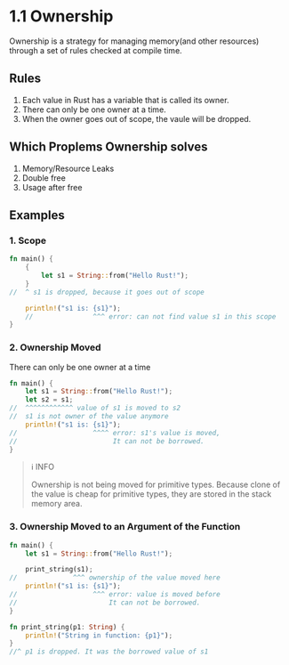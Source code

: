 # 1.1 Ownership

Ownership is a strategy for managing memory(and other resources) through a set of rules checked at compile time.

## Rules

1. Each value in Rust has a variable that is called its owner.
2. There can only be one owner at a time.
3. When the owner goes out of scope, the vaule will be dropped.

## Which Proplems Ownership solves

1. Memory/Resource Leaks
2. Double free
3. Usage after free

## Examples

### 1. Scope

```rust
fn main() {
    {
        let s1 = String::from("Hello Rust!");
    }
//  ^ s1 is dropped, because it goes out of scope

    println!("s1 is: {s1}");
    //               ^^^ error: can not find value s1 in this scope
}
```

### 2. Ownership Moved

There can only be one owner at a time

```rust
fn main() {
    let s1 = String::from("Hello Rust!");
    let s2 = s1;
//  ^^^^^^^^^^^^ value of s1 is moved to s2
//  s1 is not owner of the value anymore
    println!("s1 is: {s1}");
//                   ^^^^ error: s1's value is moved,
//                        It can not be borrowed.
}
```

> ℹ️ INFO
>
> Ownership is not being moved for primitive types.
> Because clone of the value is cheap for primitive types, they are stored in the stack memory area.

### 3. Ownership Moved to an Argument of the Function

```rust
fn main() {
    let s1 = String::from("Hello Rust!");

    print_string(s1);
//              ^^^ ownership of the value moved here
    println!("s1 is: {s1}");
//                   ^^^ error: value is moved before
//                       It can not be borrowed.
}

fn print_string(p1: String) {
    println!("String in function: {p1}");
}
//^ p1 is dropped. It was the borrowed value of s1

```
